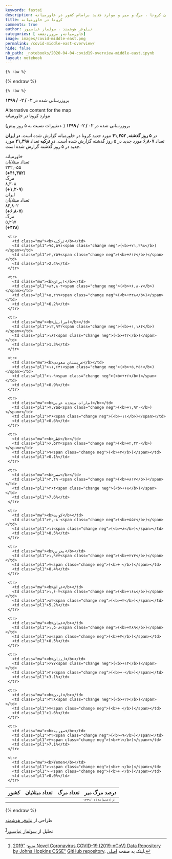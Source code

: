 ```yaml
---
keywords: fastai
description: مروری بر مبتلایان کرونا ، مرگ و میر و موارد جدید براساس کشور در خاورمیانه.
title: کرونا در خاورمیانه
comments: true
author: نیلوفر هوشمند ، سولماز عباسپور
categories: [ خاورمیانه, مرور,نقشه]
image: images/covid-middle-east.png
permalink: /covid-middle-east-overview/
hide: false
nb_path: _notebooks/2020-04-04-covid19-overview-middle-east.ipynb
layout: notebook
---
```


<!--
#################################################
### THIS FILE WAS AUTOGENERATED! DO NOT EDIT! ###
#################################################
# file to edit: _notebooks/2020-04-04-covid19-overview-middle-east.ipynb
-->

<div class="container" id="notebook-container">
        
    {% raw %}
    
<div class="cell border-box-sizing code_cell rendered">

</div>
    {% endraw %}

    {% raw %}
    
<div class="cell border-box-sizing code_cell rendered">

<div class="output_wrapper">
<div class="output">

<div class="output_area">


<div class="output_html rendered_html output_subarea output_execute_result">
<div>

























 <script type="text/javascript">
     $(function () {
         $(".mapcontainer").mapael({
             map: {
                 name: "middle_east",
                 defaultArea: {
                     attrs: {
                         stroke: "#fff",
                         "stroke-width": 0.1

                     }
                 }
             },
             /* attrs will be applied to legend AND map elements whereas legendSpecificAttrs will onlybe applied to legend elements */
             legend: {
                 area: {
                     title: "موارد کرونا در خاورمیانه",
                     slices: [
                         {
                             max: 1000,
                             attrs: {
                                 fill: "#d5e5ff"
                             },
                             legendSpecificAttrs: {
                                 stroke: '#505050',
                                 "stroke-width": 2,
                                 width: 50,
                                 height: 50
                             },
                             label: "کمتر از ۱۰۰۰ مورد تایید شده"
                         },
                         {
                             min: 1000,
                             max: 10000,
                             attrs: {
                                 fill: "#87aade"
                             },
                             legendSpecificAttrs: {
                                 stroke: '#505050',
                                 "stroke-width": 2,
                                 width: 50,
                                 height: 50
                             },
                             label: "بین ۱۰۰۰ تا ۱۰۰۰۰ مورد تایید شده"
                         },
                         {
                             min: 10000,
                             max: 50000,
                             attrs: {
                                 fill: "#3777c8"
                             },
                             legendSpecificAttrs: {
                                 stroke: '#505050',
                                 "stroke-width": 2,
                                 width: 50,
                                 height: 50
                             },
                             label: "بین ۱۰۰۰۰ تا ۵۰۰۰۰ مورد تایید شده"
                         },
                         {
                             min: 50000,
                             attrs: {
                                 fill: "#214478"
                             },
                             legendSpecificAttrs: {
                                 stroke: '#505050',
                                 "stroke-width": 2,
                                 width: 50,
                                 height: 50
                             },
                             label: "بیشر از ۵۰۰۰۰ مورد تایید شده"
                         }
                     ]
                 }
             },

             areas: {
                
                  
                   "ترکیه": {
                       "value": "95591",
                       "attrs": {
                           "href": "#"
                       },
                       "tooltip": {
                           "content": "<span style=\"font-weight:bold;\">ترکیه<\/span><br \/> تعداد موارد : ۹۵,۵۹۱ <br \/> مرگ : ۲,۲۵۹"
                       }
                   },
                   
                 
                  
                 
                  
                   "اسراییل": {
                       "value": "13942",
                       "attrs": {
                           "href": "#"
                       },
                       "tooltip": {
                           "content": "<span style=\"font-weight:bold;\">اسراییل<\/span><br \/> تعداد موارد : ۱۳,۹۴۲ <br \/> مرگ : ۱۸۴"
                       }
                   },
                   
                 
                  
                   "عربستان سعودی": {
                       "value": "11631",
                       "attrs": {
                           "href": "#"
                       },
                       "tooltip": {
                           "content": "<span style=\"font-weight:bold;\">عربستان سعودی<\/span><br \/> تعداد موارد : ۱۱,۶۳۱ <br \/> مرگ : ۱۰۹"
                       }
                   },
                   
                 
                  
                   "امارات متحده عربی": {
                       "value": "7755",
                       "attrs": {
                           "href": "#"
                       },
                       "tooltip": {
                           "content": "<span style=\"font-weight:bold;\">امارات متحده عربی<\/span><br \/> تعداد موارد : ۷,۷۵۵ <br \/> مرگ : ۴۶"
                       }
                   },
                   
                 
                  
                   "قطر": {
                       "value": "6533",
                       "attrs": {
                           "href": "#"
                       },
                       "tooltip": {
                           "content": "<span style=\"font-weight:bold;\">قطر<\/span><br \/> تعداد موارد : ۶,۵۳۳ <br \/> مرگ : ۹"
                       }
                   },
                   
                 
                  
                   "مصر": {
                       "value": "3490",
                       "attrs": {
                           "href": "#"
                       },
                       "tooltip": {
                           "content": "<span style=\"font-weight:bold;\">مصر<\/span><br \/> تعداد موارد : ۳,۴۹۰ <br \/> مرگ : ۲۶۴"
                       }
                   },
                   
                 
                  
                   "کویت": {
                       "value": "2080",
                       "attrs": {
                           "href": "#"
                       },
                       "tooltip": {
                           "content": "<span style=\"font-weight:bold;\">کویت<\/span><br \/> تعداد موارد : ۲,۰۸۰ <br \/> مرگ : ۱۱"
                       }
                   },
                   
                 
                  
                   "بحرین": {
                       "value": "1973",
                       "attrs": {
                           "href": "#"
                       },
                       "tooltip": {
                           "content": "<span style=\"font-weight:bold;\">بحرین<\/span><br \/> تعداد موارد : ۱,۹۷۳ <br \/> مرگ : ۷"
                       }
                   },
                   
                 
                  
                   "عراق": {
                       "value": "1602",
                       "attrs": {
                           "href": "#"
                       },
                       "tooltip": {
                           "content": "<span style=\"font-weight:bold;\">عراق<\/span><br \/> تعداد موارد : ۱,۶۰۲ <br \/> مرگ : ۸۳"
                       }
                   },
                   
                 
                  
                   "عمان": {
                       "value": "1508",
                       "attrs": {
                           "href": "#"
                       },
                       "tooltip": {
                           "content": "<span style=\"font-weight:bold;\">عمان<\/span><br \/> تعداد موارد : ۱,۵۰۸ <br \/> مرگ : ۸"
                       }
                   },
                   
                 
                  
                   "لبنان": {
                       "value": "677",
                       "attrs": {
                           "href": "#"
                       },
                       "tooltip": {
                           "content": "<span style=\"font-weight:bold;\">لبنان<\/span><br \/> تعداد موارد : ۶۷۷ <br \/> مرگ : ۲۱"
                       }
                   },
                   
                 
                  
                   "اردن": {
                       "value": "428",
                       "attrs": {
                           "href": "#"
                       },
                       "tooltip": {
                           "content": "<span style=\"font-weight:bold;\">اردن<\/span><br \/> تعداد موارد : ۴۲۸ <br \/> مرگ : ۷"
                       }
                   },
                   
                 
                  
                   "سوریه": {
                       "value": "42",
                       "attrs": {
                           "href": "#"
                       },
                       "tooltip": {
                           "content": "<span style=\"font-weight:bold;\">سوریه<\/span><br \/> تعداد موارد : ۴۲ <br \/> مرگ : ۳"
                       }
                   },
                   
                 
                  
                   "Yemen": {
                       "value": "1",
                       "attrs": {
                           "href": "#"
                       },
                       "tooltip": {
                           "content": "<span style=\"font-weight:bold;\">Yemen<\/span><br \/> تعداد موارد : ۱ <br \/> مرگ : ۰"
                       }
                   },
                   
                 
                 "ایران": {
                     "value": "84802",
                     "attrs": {
                         "href": "#"
                     },
                     "tooltip": {
                         "content": "<span style=\"font-weight:bold;\">ایران<\/span><br \/> تعداد موارد : ۸۴,۸۰۲ <br \/> مرگ : ۵,۲۹۷"
                     }
                 }

             }
         });
     });
 </script>
 <p class="text-right text-uppercase fs9">بروزرسانی شده در <b>۰۲ / ۰۲ / ۱۳۹۹</b></p>
 <div class="row mapcontainer">
   <div class="column right">
     <div class="map">
         <span>Alternative content for the map</span>
     </div>
   </div>
   <div class="column left">
     <div class="areaLegend">
         <span>موارد کرونا در خاورمیانه</span>
     </div>

   </div>

 </div>
<div class="overview">
    <!-- <div class="text-center toplinksgithub">
  <a href="../covid-overview/">کل دنیا</a><a href="../covid-middle-east-overview/">خاورمیانه</a>
</div> -->
  <p class="text-right text-uppercase fs9">بروزرسانی شده در <b>۰۲ / ۰۲ / ۱۳۹۹</b> ( +تغییرات نسبت به ۵ روز پیش)</p>
    <p class="text-center narrative">
در <b>۵ روز گذشته</b>, <b class="color-neg">۴۱,۳۵۲</b> مورد جدید کرونا در خاورمیانه گزارش شده است.
  <b> در ایران </b> تعداد <b class="color-neg">۶,۸۰۷</b> مورد جدید در ۵ روز گذشته گزارش شده است.
  <b>در ترکیه </b> تعداد <b class="color-neg">۲۱,۳۹۸</b> مورد جدید در ۵ روز گذشته گزارش شده است.
</p>

  <div class="item">
    <div class="d-flex kpi-hed text-center">خاورمیانه</div>
    <div class="d-flex kpi-box">
      <span class="cases"><div class="kpi">
    <div class=" kname">تعداد مبتلایان</div>
    <div class="num">۲۳۲,۰۵۵</div>
    <div class="grow color-neg">(<b>+۴۱,۳۵۲</b>)</div>
  </div></span>
      <span class="cases"><div class="kpi">
    <div class=" kname">مرگ</div>
    <div class="num">۸,۳۰۸</div>
    <div class="grow color-neg">(<b>+۱,۲۰۹</b>)</div>
  </div></span>
    </div>
  </div>
  <div>
    <div class="d-flex kpi-hed text-center">ایران</div>
    <div class="d-flex kpi-box">
      <span class="cases"><div class="kpi">
    <div class=" kname">تعداد مبتلایان</div>
    <div class="num">۸۴,۸۰۲</div>
    <div class="grow color-neg">(<b>+۶,۸۰۷</b>)</div>
  </div></span>
      <span class="cases"><div class="kpi">
    <div class=" kname">مرگ</div>
    <div class="num">۵,۲۹۷</div>
    <div class="grow color-neg">(<b>+۴۲۸</b>)</div>
  </div></span>
    </div>
  </div>

  <table class="table" style="width:575px;">
   <thead>
     <tr>
       <th class="text-right" >کشور</th>
       <th class="text-left" > تعداد مبتلایان  </th>
       <th class="text-left" > تعداد مرگ </th>
       <th class="text-left" >درصد مرگ میر</th>
     </tr>
   </thead>
   <tbody>
     <tr style="font-size:9px;">
       <td></td>
       <td></td>
       <td></td>
       <td class="text-left change" style="font-size: 9px;">از (+جدبد) ۲۸ / ۰۱ / ۱۳۹۹</td>
     </tr>
   
     <tr>
       <td class="mw"><b>ترکیه</b></td>
       <td class="pl1">۹۵,۵۹۱<span class="change neg">(<b>+۲۱,۳۹۸</b>)</span></td>
       <td class="pl1">۲,۲۵۹<span class="change neg">(<b>+۶۱۶</b>)</span></td>
       <td class="pl1">2.4%</td>
     </tr>
   
     <tr>
       <td class="mw"><b>ایران</b></td>
       <td class="pl1">۸۴,۸۰۲<span class="change neg">(<b>+۶,۸۰۷</b>)</span></td>
       <td class="pl1">۵,۲۹۷<span class="change neg">(<b>+۴۲۸</b>)</span></td>
       <td class="pl1">6.2%</td>
     </tr>
   
     <tr>
       <td class="mw"><b>اسراییل</b></td>
       <td class="pl1">۱۳,۹۴۲<span class="change neg">(<b>+۱,۱۸۴</b>)</span></td>
       <td class="pl1">۱۸۴<span class="change neg">(<b>+۴۲</b>)</span></td>
       <td class="pl1">1.3%</td>
     </tr>
   
     <tr>
       <td class="mw"><b>عربستان سعودی</b></td>
       <td class="pl1">۱۱,۶۳۱<span class="change neg">(<b>+۵,۲۵۱</b>)</span></td>
       <td class="pl1">۱۰۹<span class="change neg">(<b>+۲۶</b>)</span></td>
       <td class="pl1">0.9%</td>
     </tr>
   
     <tr>
       <td class="mw"><b>امارات متحده عربی</b></td>
       <td class="pl1">۷,۷۵۵<span class="change neg">(<b>+۱,۹۳۰</b>)</span></td>
       <td class="pl1">۴۶<span class="change neg">(<b>+۱۱</b>)</span></td>
       <td class="pl1">0.6%</td>
     </tr>
   
     <tr>
       <td class="mw"><b>قطر</b></td>
       <td class="pl1">۶,۵۳۳<span class="change neg">(<b>+۲,۴۳۰</b>)</span></td>
       <td class="pl1">۹<span class="change neg">(<b>+۲</b>)</span></td>
       <td class="pl1">0.1%</td>
     </tr>
   
     <tr>
       <td class="mw"><b>مصر</b></td>
       <td class="pl1">۳,۴۹۰<span class="change neg">(<b>+۸۱۷</b>)</span></td>
       <td class="pl1">۲۶۴<span class="change neg">(<b>+۶۸</b>)</span></td>
       <td class="pl1">7.6%</td>
     </tr>
   
     <tr>
       <td class="mw"><b>کویت</b></td>
       <td class="pl1">۲,۰۸۰<span class="change neg">(<b>+۵۵۶</b>)</span></td>
       <td class="pl1">۱۱<span class="change neg">(<b>+۸</b>)</span></td>
       <td class="pl1">0.5%</td>
     </tr>
   
     <tr>
       <td class="mw"><b>بحرین</b></td>
       <td class="pl1">۱,۹۷۳<span class="change neg">(<b>+۲۷۳</b>)</span></td>
       <td class="pl1">۷<span class="change neg">(<b>+۰</b>)</span></td>
       <td class="pl1">0.4%</td>
     </tr>
   
     <tr>
       <td class="mw"><b>عراق</b></td>
       <td class="pl1">۱,۶۰۲<span class="change neg">(<b>+۱۶۸</b>)</span></td>
       <td class="pl1">۸۳<span class="change neg">(<b>+۳</b>)</span></td>
       <td class="pl1">5.2%</td>
     </tr>
   
     <tr>
       <td class="mw"><b>عمان</b></td>
       <td class="pl1">۱,۵۰۸<span class="change neg">(<b>+۴۸۹</b>)</span></td>
       <td class="pl1">۸<span class="change neg">(<b>+۴</b>)</span></td>
       <td class="pl1">0.5%</td>
     </tr>
   
     <tr>
       <td class="mw"><b>لبنان</b></td>
       <td class="pl1">۶۷۷<span class="change neg">(<b>+۱۴</b>)</span></td>
       <td class="pl1">۲۱<span class="change neg">(<b>+۰</b>)</span></td>
       <td class="pl1">3.1%</td>
     </tr>
   
     <tr>
       <td class="mw"><b>اردن</b></td>
       <td class="pl1">۴۲۸<span class="change neg">(<b>+۲۶</b>)</span></td>
       <td class="pl1">۷<span class="change neg">(<b>+۰</b>)</span></td>
       <td class="pl1">1.6%</td>
     </tr>
   
     <tr>
       <td class="mw"><b>سوریه</b></td>
       <td class="pl1">۴۲<span class="change neg">(<b>+۹</b>)</span></td>
       <td class="pl1">۳<span class="change neg">(<b>+۱</b>)</span></td>
       <td class="pl1">7.1%</td>
     </tr>
   
     <tr>
       <td class="mw"><b>Yemen</b></td>
       <td class="pl1">۱<span class="change neg">(<b>+۰</b>)</span></td>
       <td class="pl1">۰<span class="change neg">(<b>+۰</b>)</span></td>
       <td class="pl1">0.0%</td>
     </tr>
   
   </tbody>
 </table>

 </div></div>
</div>

</div>

</div>
</div>

</div>
    {% endraw %}

<div class="cell border-box-sizing text_cell rendered"><div class="inner_cell">
<div class="text_cell_render border-box-sizing rendered_html">
<p>طراحی از <a href="https://github.com/nilouhou/middle_east">نیلوفر هوشمند</a></p>
<p>تحلیل از <a href="http://www.solmazabbaspour.com/">سولماز عباسپور</a><sup class="footnote-ref" id="fnref-۱"><a href="#fn-۱">1</a></sup></p>
<div class="footnotes">
<hr>
<ol><li id="fn-۱"><p>منبع: <a href="https://systems.jhu.edu/research/public-health/ncov/">"2019 Novel Coronavirus COVID-19 (2019-nCoV) Data Repository by Johns Hopkins CSSE"</a> <a href="https://github.com/CSSEGISandData/COVID-19">GitHub repository</a>. لینک به صفحه <a href="https://github.com/pratapvardhan/notebooks/blob/master/covid19/covid19-compare-country-trajectories.ipynb">اصلی</a>.<a href="#fnref-۱" class="footnote">&#8617;</a></p></li>
</ol>
</div>

</div>
</div>
</div>
</div>
 

